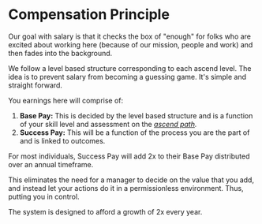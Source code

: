 # Compensation Principle

Our goal with salary is that it checks the box of "enough" for folks who are excited about working here \(because of our mission, people and work\) and then fades into the background.

We follow a level based structure corresponding to each ascend level. The idea is to prevent salary from becoming a guessing game. It's simple and straight forward.  
  
You earnings here will comprise of:

1. **Base Pay:** This is decided by the level based structure and is a function of your skill level and assessment on the [_ascend path_](https://playbook.thevantageproject.com/evolving-at-tvp/ascend-paths/)_._
2. **Success Pay:** This will be a function of the process you are the part of and is linked to outcomes. 

For most individuals, Success Pay will add 2x to their Base Pay distributed over an annual timeframe.  
  
This eliminates the need for a manager to decide on the value that you add, and instead let your actions do it in a permissionless environment. Thus, putting you in control.

The system is designed to afford a growth of 2x every year.



